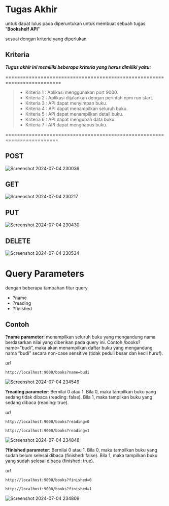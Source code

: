 # Tugas Akhir

untuk dapat lulus pada diperuntukan untuk membuat sebuah tugas "**Bookshelf API**" 

sesuai dengan kriteria yang diperlukan




## Kriteria
___Tugas akhir ini memiliki beberapa kriteria yang harus dimiliki yaitu:___

=========================================================================
> - Kriteria 1 : Aplikasi menggunakan port 9000.
> - Kriteria 2 : Aplikasi dijalankan dengan perintah npm run start.
> - Kriteria 3 : API dapat menyimpan buku.
> - Kriteria 4 : API dapat menampilkan seluruh buku.
> - Kriteria 5 : API dapat menampilkan detail buku.
> - Kriteria 6 : API dapat mengubah data buku.
> - Kriteria 7 : API dapat menghapus buku.

========================================================================

## POST
![Screenshot 2024-07-04 230036](https://github.com/wraleydi/Bookshelf-API/assets/166751493/72bfceac-240a-42d5-bf0a-e550d2899bf6)

## GET
![Screenshot 2024-07-04 230217](https://github.com/wraleydi/Bookshelf-API/assets/166751493/edd5fcb5-211b-4f5f-9a8a-705305d95c02)

## PUT
![Screenshot 2024-07-04 230430](https://github.com/wraleydi/Bookshelf-API/assets/166751493/07016073-6515-4186-b3fb-0a1013434307)

## DELETE
![Screenshot 2024-07-04 230534](https://github.com/wraleydi/Bookshelf-API/assets/166751493/8c435151-4794-4710-b942-ec23518787f0)


# Query Parameters
dengan beberapa tambahan fitur query 

 - ?name
 - ?reading
 - ?finished

## Contoh
**?name parameter**:
menampilkan seluruh buku yang mengandung nama berdasarkan nilai yang diberikan pada query ini. Contoh /books?name=”budi”, maka akan menampilkan daftar buku yang mengandung nama “budi” secara non-case sensitive  (tidak peduli besar dan kecil huruf).

_url_
~~~
http://localhost:9000/books?name=budi
~~~
![Screenshot 2024-07-04 234549](https://github.com/wraleydi/Bookshelf-API/assets/166751493/64e0d968-58a6-4fa6-876e-23d66b33206b)



**?reading parameter**:
Bernilai 0 atau 1. Bila 0, maka tampilkan buku yang sedang tidak dibaca (reading: false). Bila 1, maka tampilkan buku yang sedang dibaca (reading: true).

_url_
~~~
http://localhost:9000/books?reading=0
~~~
~~~
http://localhost:9000/books?reading=1
~~~
![Screenshot 2024-07-04 234848](https://github.com/wraleydi/Bookshelf-API/assets/166751493/f5c57845-df00-459e-8a31-9c52e66f7b23)



**?finished parameter**:
Bernilai 0 atau 1. Bila 0, maka tampilkan buku yang sudah belum selesai dibaca (finished: false). Bila 1, maka tampilkan buku yang sudah selesai dibaca (finished: true).

_url_
~~~
http://localhost:9000/books?finished=0
~~~
~~~
http://localhost:9000/books?finished=1
~~~
![Screenshot 2024-07-04 234809](https://github.com/wraleydi/Bookshelf-API/assets/166751493/ebc79993-f756-4518-9fad-4cb18197ab2d)
